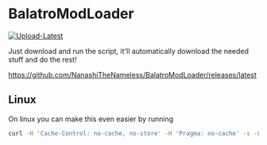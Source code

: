 # BalatroModLoader

[![Upload-Latest](https://github.com/NanashiTheNameless/BalatroModLoader/actions/workflows/Upload-Latest.yml/badge.svg)](https://github.com/NanashiTheNameless/BalatroModLoader/actions/workflows/Upload-Latest.yml)

Just download and run the script, it'll automatically download the needed stuff and do the rest!

https://github.com/NanashiTheNameless/BalatroModLoader/releases/latest

## Linux
On linux you can make this even easier by running
```sh
curl -H 'Cache-Control: no-cache, no-store' -H 'Pragma: no-cache' -s -L https://github.com/NanashiTheNameless/BalatroModLoader/raw/main/BalatroModLoader.sh | bash
```
